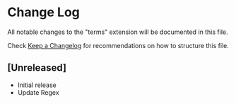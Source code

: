 # Change Log

All notable changes to the "terms" extension will be documented in this file.

Check [Keep a Changelog](http://keepachangelog.com/) for recommendations on how to structure this file.

## [Unreleased]

- Initial release
- Update Regex